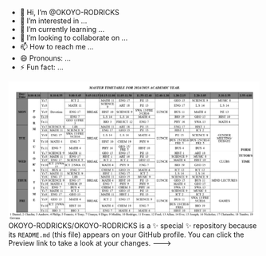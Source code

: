 - 👋 Hi, I’m @OKOYO-RODRICKS
- 👀 I’m interested in ...
- 🌱 I’m currently learning ...
- 💞️ I’m looking to collaborate on ...
- 📫 How to reach me ...
- 😄 Pronouns: ...
- ⚡ Fun fact: ...

![image alt](https://github.com/OKOYO-RODRICKS/OKOYO-RODRICKS/blob/main/Screenshot%202025-03-27%20at%2011-33-32%20Master%20Timetable.png?raw=true)
OKOYO-RODRICKS/OKOYO-RODRICKS is a ✨ special ✨ repository because its `README.md` (this file) appears on your GitHub profile.
You can click the Preview link to take a look at your changes.
--->
